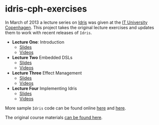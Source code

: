 idris-cph-exercises
===================

In March of 2013 a lecture series on [Idris](http://www.idris-lang.org) was given at the [IT University Copenhagen](http://www.itu.dk/).
This project takes the original lecture exercises and updates them to work with recent releases of `Idris`.

* **Lecture One**: Introduction
  * [Slides](http://www.cs.st-andrews.ac.uk/~eb/talks/idris-cph-lec1.pdf)
  * [Videos](https://vimeo.com/61576198)
* **Lecture Two** Embedded DSLs
  * [Slides](http://www.cs.st-andrews.ac.uk/~eb/talks/idris-cph-lec2.pdf)
  * [Videos](https://vimeo.com/61663317)
* **Lecture Three** Effect Management
  * [Slides](http://www.cs.st-andrews.ac.uk/~eb/talks/idris-cph-lec3.pdf)
  * [Videos](https://vimeo.com/62037963)
* **Lecture Four** Implementing Idris
  * [Slides](http://www.cs.st-andrews.ac.uk/~eb/talks/idris-cph-lec4.pdf)
  * [Videos](https://vimeo.com/62059837)

More sample `Idris` code can be found online [here](https://github.com/edwinb/idris-demos) and [here](https://github.com/idris-hackers).

The original course materials [can be found here](http://edwinb.wordpress.com/2013/03/15/idris-course-at-itu-slides-and-video/).

